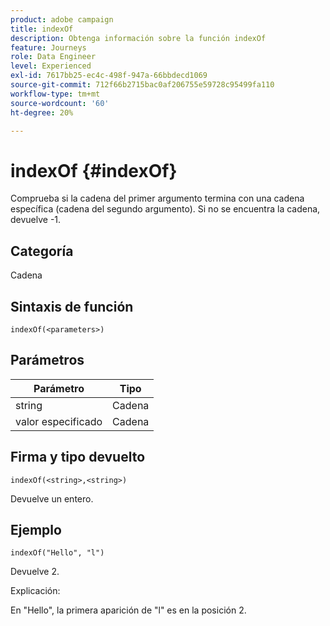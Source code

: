 ```yaml
---
product: adobe campaign
title: indexOf
description: Obtenga información sobre la función indexOf
feature: Journeys
role: Data Engineer
level: Experienced
exl-id: 7617bb25-ec4c-498f-947a-66bbdecd1069
source-git-commit: 712f66b2715bac0af206755e59728c95499fa110
workflow-type: tm+mt
source-wordcount: '60'
ht-degree: 20%

---
```


# indexOf {#indexOf}

Comprueba si la cadena del primer argumento termina con una cadena específica (cadena del segundo argumento). Si no se encuentra la cadena, devuelve -1.

## Categoría

Cadena

## Sintaxis de función

`indexOf(<parameters>)`

## Parámetros

| Parámetro | Tipo |
|-----------|------------------|
| string | Cadena |
| valor especificado | Cadena |

## Firma y tipo devuelto

`indexOf(<string>,<string>)`

Devuelve un entero.

## Ejemplo

`indexOf("Hello", "l")`

Devuelve 2.

Explicación:

En &quot;Hello&quot;, la primera aparición de &quot;l&quot; es en la posición 2.
